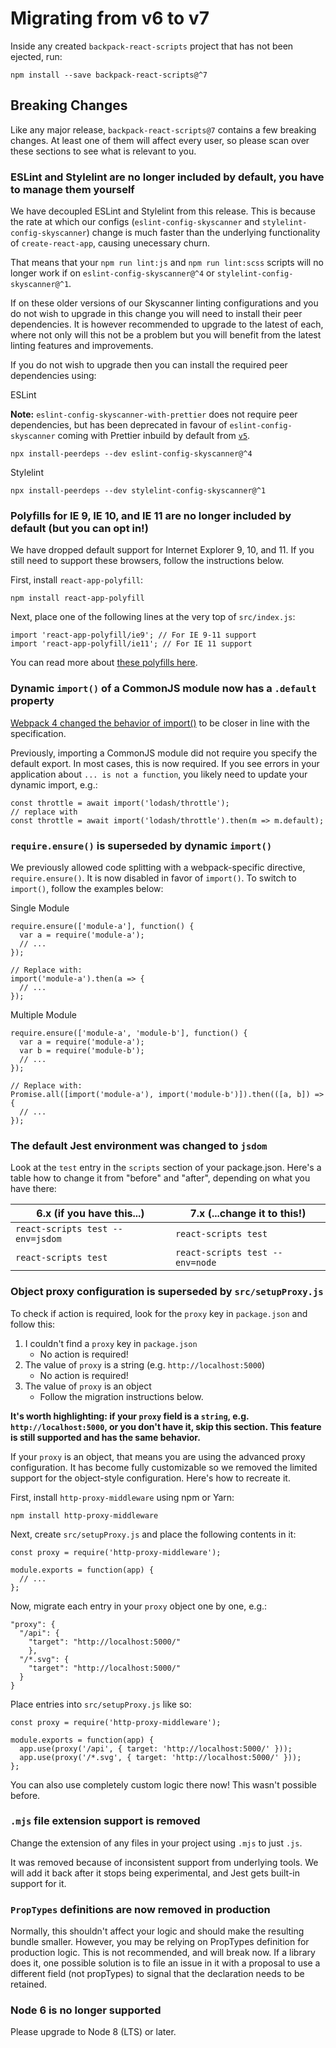 # Migrating from v6 to v7

Inside any created `backpack-react-scripts` project that has not been ejected, run:

```
npm install --save backpack-react-scripts@^7
```

## Breaking Changes

Like any major release, `backpack-react-scripts@7` contains a few breaking changes. At least one of them will affect every user, so please scan over these sections to see what is relevant to you.

### ESLint and Stylelint are no longer included by default, you have to manage them yourself

We have decoupled ESLint and Stylelint from this release. This is because the rate at which our configs (`eslint-config-skyscanner` and `stylelint-config-skyscanner`) change is much faster than the underlying functionality of `create-react-app`, causing unecessary churn.

That means that your `npm run lint:js` and `npm run lint:scss` scripts will no longer work if on `eslint-config-skyscanner@^4` or `stylelint-config-skyscanner@^1`. 

If on these older versions of our Skyscanner linting configurations and you do not wish to upgrade in this change you will need to install their peer dependencies. It is however recommended to upgrade to the latest of each, where not only will this not be a problem but you will benefit from the latest linting features and improvements.

If you do not wish to upgrade then you can install the required peer dependencies using:

ESLint

**Note:** `eslint-config-skyscanner-with-prettier` does not require peer dependencies, but has been deprecated in favour of `eslint-config-skyscanner` coming with Prettier inbuild by default from [`v5`](https://github.com/Skyscanner/eslint-config-skyscanner/blob/master/CHANGELOG.md).

```
npx install-peerdeps --dev eslint-config-skyscanner@^4
```

Stylelint

```
npx install-peerdeps --dev stylelint-config-skyscanner@^1
```

### Polyfills for IE 9, IE 10, and IE 11 are no longer included by default (but you can opt in!)

We have dropped default support for Internet Explorer 9, 10, and 11. If you still need to support these browsers, follow the instructions below.

First, install `react-app-polyfill`:

```
npm install react-app-polyfill
```

Next, place one of the following lines at the very top of `src/index.js`:

```
import 'react-app-polyfill/ie9'; // For IE 9-11 support
import 'react-app-polyfill/ie11'; // For IE 11 support
```

You can read more about [these polyfills here](https://github.com/facebook/create-react-app/tree/master/packages/react-app-polyfill).

### Dynamic `import()` of a CommonJS module now has a `.default` property

[Webpack 4 changed the behavior of import()](https://medium.com/webpack/webpack-4-import-and-commonjs-d619d626b655) to be closer in line with the specification.

Previously, importing a CommonJS module did not require you specify the default export. In most cases, this is now required.
If you see errors in your application about `... is not a function`, you likely need to update your dynamic import, e.g.:

```
const throttle = await import('lodash/throttle');
// replace with
const throttle = await import('lodash/throttle').then(m => m.default);
```

### `require.ensure()` is superseded by dynamic `import()`

We previously allowed code splitting with a webpack-specific directive, `require.ensure()`. It is now disabled in favor of `import()`. To switch to `import()`, follow the examples below:

Single Module

```
require.ensure(['module-a'], function() {
  var a = require('module-a');
  // ...
});

// Replace with:
import('module-a').then(a => {
  // ...
});
```

Multiple Module

```
require.ensure(['module-a', 'module-b'], function() {
  var a = require('module-a');
  var b = require('module-b');
  // ...
});

// Replace with:
Promise.all([import('module-a'), import('module-b')]).then(([a, b]) => {
  // ...
});
```

### The default Jest environment was changed to `jsdom`

Look at the `test` entry in the `scripts` section of your package.json.
Here's a table how to change it from "before" and "after", depending on what you have there:

| 6.x (if you have this...)        | 7.x (...change it to this!)     |
| -------------------------------- | ------------------------------- |
| `react-scripts test --env=jsdom` | `react-scripts test`            |
| `react-scripts test`             | `react-scripts test --env=node` |

### Object proxy configuration is superseded by `src/setupProxy.js`

To check if action is required, look for the `proxy` key in `package.json` and follow this:

1. I couldn't find a `proxy` key in `package.json`
   - No action is required!
2. The value of `proxy` is a string (e.g. `http://localhost:5000`)
   - No action is required!
3. The value of `proxy` is an object
   - Follow the migration instructions below.

**It's worth highlighting: if your `proxy` field is a `string`, e.g. `http://localhost:5000`, or you don't have it, skip this section. This feature is still supported and has the same behavior.**

If your `proxy` is an object, that means you are using the advanced proxy configuration. It has become fully customizable so we removed the limited support for the object-style configuration. Here's how to recreate it.

First, install `http-proxy-middleware` using npm or Yarn:

```
npm install http-proxy-middleware
```

Next, create `src/setupProxy.js` and place the following contents in it:

```
const proxy = require('http-proxy-middleware');

module.exports = function(app) {
  // ...
};
```

Now, migrate each entry in your `proxy` object one by one, e.g.:

```
"proxy": {
  "/api": {
    "target": "http://localhost:5000/"
    },
  "/*.svg": {
    "target": "http://localhost:5000/"
  }
}
```

Place entries into `src/setupProxy.js` like so:

```
const proxy = require('http-proxy-middleware');

module.exports = function(app) {
  app.use(proxy('/api', { target: 'http://localhost:5000/' }));
  app.use(proxy('/*.svg', { target: 'http://localhost:5000/' }));
};
```

You can also use completely custom logic there now! This wasn't possible before.

### `.mjs` file extension support is removed

Change the extension of any files in your project using `.mjs` to just `.js`.

It was removed because of inconsistent support from underlying tools. We will add it back after it stops being experimental, and Jest gets built-in support for it.

### `PropTypes` definitions are now removed in production

Normally, this shouldn't affect your logic and should make the resulting bundle smaller. However, you may be relying on PropTypes definition for production logic. This is not recommended, and will break now. If a library does it, one possible solution is to file an issue in it with a proposal to use a different field (not propTypes) to signal that the declaration needs to be retained.

### Node 6 is no longer supported

Please upgrade to Node 8 (LTS) or later.
